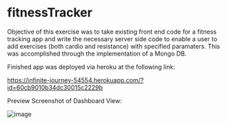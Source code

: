 # fitnessTracker

Objective of this exercise was to take existing front end code for a fitness tracking app and write the necessary server side code to enable a user to add exercises (both cardio and resistance) with specified paramaters. This was accomplished through the implementation of a Mongo DB. 

Finished app was deployed via heroku at the following link:

https://infinite-journey-54554.herokuapp.com/?id=60cb9010b34dc30015c2229b

Preview Screenshot of Dashboard View:

![image](https://user-images.githubusercontent.com/34629779/122479131-ceae5c00-cf87-11eb-9135-0ce61345e004.png)
